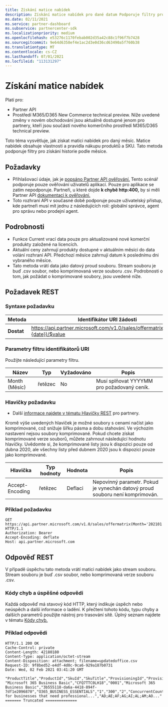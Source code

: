 ```yaml
---
title: Získání matice nabídek
description: Získání matice nabídek pro dané datum Podporuje filtry pro získání historie podle měsíce.
ms.date: 02/11/2021
ms.service: partner-dashboard
ms.subservice: partnercenter-sdk
ms.localizationpriority: medium
ms.openlocfilehash: e53276c1170febab002d35a42c88c1f96f7b7428
ms.sourcegitcommit: 9e64d6358ef4e1ac2d3e0d36cd63490a5f760b38
ms.translationtype: MT
ms.contentlocale: cs-CZ
ms.lasthandoff: 07/01/2021
ms.locfileid: "113131297"
---
```

# <a name="get-an-offer-matrix"></a>Získání matice nabídek

Platí pro:

- Partner API
- Prostředí M365/D365 New Commerce technical preview. Níže uvedené změny v novém obchodování jsou aktuálně dostupné jenom pro partnery, kteří jsou součástí nového komerčního prostředí M365/D365 technical preview.

Toto téma vysvětluje, jak získat matici nabídek pro daný měsíc. Matice nabídek obsahuje vlastnosti a pravidla nákupu produktů a SKU. Tato metoda podporuje filtry pro získání historie podle měsíce.

## <a name="prerequisites"></a>Požadavky

- Přihlašovací údaje, jak je [popsáno Partner API ověřování.](api-authentication.md) Tento scénář podporuje pouze ověřování uživatelů aplikací. Pouze pro aplikace se zatím nepodporuje. Partneři, u které dojde **k chybě http:400,** by si měli Partner API [dokumentaci k ověřování.](api-authentication.md)
- Toto rozhraní API v současné době podporuje pouze uživatelský přístup, kde partneři musí mít jednu z následujících rolí: globální správce, agent pro správu nebo prodejní agent.

## <a name="details"></a>Podrobnosti

- Funkce Current vrací data pouze pro aktualizované nové komerční produkty založené na licencích.
- Aktuální ceny zahrnují produkty dostupné v aktuálním měsíci do data volání rozhraní API. Předchozí měsíce zahrnují datum k poslednímu dni vybraného měsíce.
- Tato metoda vrátí data jako datový proud souboru. Stream souboru je buď .csv soubor, nebo komprimovaná verze souboru .csv. Podrobnosti o tom, jak požádat o komprimované soubory, jsou uvedené níže.

## <a name="rest-request"></a>Požadavek REST

### <a name="request-syntax"></a>Syntaxe požadavku

| Metoda   | Identifikátor URI žádosti                                                                                                 |
|----------|-------------------------------------------------------------------------------------------------------------|
| **Dostat** | https://api.partner.microsoft.com/v1.0/sales/offermatrix(Month={date})/$value |

### <a name="uri-filter-parameters"></a>Parametry filtru identifikátorů URI

Použijte následující parametry filtru.

| Název                   | Typ     | Vyžadováno | Popis                                                     |
|------------------------|----------|----------|-----------------------------------------------------------------|
|Month (Měsíc)| řetězec   | No | Musí splňovat YYYYMM pro požadovaný ceník. |

### <a name="request-headers"></a>Hlavičky požadavku

- Další [informace najdete v tématu Hlavičky REST](headers.md) pro partnery.

Kromě výše uvedených hlaviček je možné soubory s cenami načíst jako komprimované, což snižuje šířku pásma a dobu stahování. Ve výchozím nastavení nejsou soubory komprimované. Pokud chcete získat komprimované verze souborů, můžete zahrnout následující hodnotu hlavičky. Uvědomte si, že komprimované listy jsou k dispozici pouze od dubna 2020, ale všechny listy před dubnem 2020 jsou k dispozici pouze jako komprimované.

| Hlavička                   | Typ hodnoty     | Hodnota | Popis                                                     |
|------------------------|----------|----------|-----------------------------------------------------------------|
|Accept-Encoding| řetězec   | Deflaci| Nepovinný parametr. Pokud je vynechán datový proud souboru není komprimován.       |

### <a name="request-example"></a>Příklad požadavku

```http
GET https://api.partner.microsoft.com/v1.0/sales/offermatrix(Month='202101')/$value HTTP/1.1
Authorization: Bearer
Accept-Encoding: deflate
Host: api.partner.microsoft.com

```

## <a name="rest-response"></a>Odpověď REST

V případě úspěchu tato metoda vrátí matici nabídek jako stream souboru. Stream souboru je buď .csv soubor, nebo komprimovaná verze souboru .csv.

### <a name="response-success-and-error-codes"></a>Kódy chyb a úspěšné odpovědi

Každá odpověď má stavový kód HTTP, který indikuje úspěch nebo neúspěch a další informace o ladění. K přečtení tohoto kódu, typu chyby a dalších parametrů použijte nástroj pro trasování sítě. Úplný seznam najdete v tématu [Kódy chyb.](error-codes.md)

### <a name="response-example"></a>Příklad odpovědi

``` http
HTTP/1.1 200 OK
Cache-Control: private
Content-Length: 42180180
Content-Type: application/octet-stream
Content-Disposition: attachment; filename=updatedoffice.csv
Request-ID: 9f8bed52-e4df-4d0c-9ca6-929a187b0731
Date: Wed, 02 Feb 2021 03:41:20 GMT

"ProductTitle","ProductId","SkuId","SkuTitle","ProvisioningId","ProvisioningString","MinLicenses","MaxLicenses","AssetOwnershipLimit","AssetOwnershipLimitType","ProductSkuPreRequisites","ProductSkuConversion","Description","AllowedCountries" 
"Microsoft 365 Business Basic","CFQ7TTC0LH18","0001","Microsoft 365 Business Basic","3b555118-da6a-4418-894f-7df1e2096870","O365_BUSINESS_ESSENTIALS","1","300","2","ConcurrentCount","","CFQ7TTC0LDPB/0001,CFQ7TTC0LF8Q/0001","Best for businesses that need professional...","AD;AE;AF;AG;AI;AL;AM;AO..."
======= Truncated ==============

```
